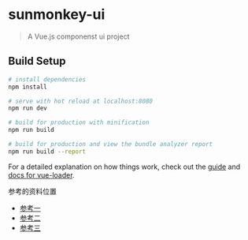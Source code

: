 <!--
 * @Author: lijuan.sun
 * @Date: 2021-04-29 13:44:07
 * @LastEditors: lijuan.sun
 * @LastEditTime: 2021-04-29 13:54:31
 * @FilePath: \sunmonkey-ui\ReadME.md
-->

# sunmonkey-ui

> A Vue.js componenst ui project

## Build Setup

```bash
# install dependencies
npm install

# serve with hot reload at localhost:8080
npm run dev

# build for production with minification
npm run build

# build for production and view the bundle analyzer report
npm run build --report
```

For a detailed explanation on how things work, check out the [guide](http://vuejs-templates.github.io/webpack/) and [docs for vue-loader](http://vuejs.github.io/vue-loader).

参考的资料位置

- [参考一](https://segmentfault.com/a/1190000017477077)
- [参考二](https://www.cnblogs.com/yalong/p/10388384.html)
- [参考三](https://segmentfault.com/a/1190000021613707)
